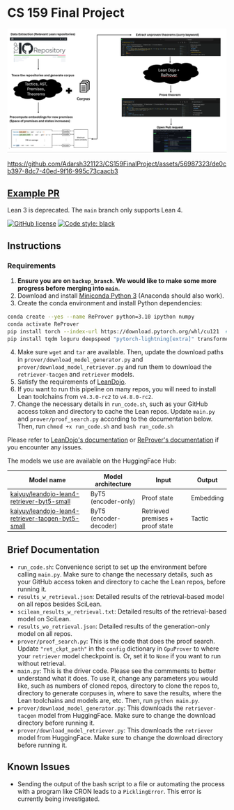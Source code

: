 # CS 159 Final Project

![Model](images/CS159PipelinePicture.png)



https://github.com/Adarsh321123/CS159FinalProject/assets/56987323/de0cb397-8dc7-40ed-9f16-995c73caacb3



## [Example PR](https://github.com/Adarsh321123/pfr/pulls)

Lean 3 is deprecated. The `main` branch only supports Lean 4.

[![GitHub license](https://img.shields.io/github/license/MineDojo/MineDojo)](https://github.com/MineDojo/MineDojo/blob/main/LICENSE) [![Code style: black](https://img.shields.io/badge/code%20style-black-000000.svg)](https://github.com/psf/black)


## Instructions

### Requirements

1. **Ensure you are on `backup_branch`. We would like to make some more progress before merging into `main`.**
2. Download and install [Miniconda Python 3](https://docs.conda.io/en/latest/miniconda.html) (Anaconda should also work).
3. Create the conda environment and install Python dependencies:
```bash
conda create --yes --name ReProver python=3.10 ipython numpy
conda activate ReProver
pip install torch --index-url https://download.pytorch.org/whl/cu121  # Depending on your CUDA version; see https://pytorch.org/.
pip install tqdm loguru deepspeed "pytorch-lightning[extra]" transformers tensorboard openai rank_bm25 lean-dojo
```
4. Make sure `wget` and `tar` are available. Then, update the download paths in `prover/download_model_generator.py` and `prover/download_model_retriever.py` and run them to download the `retriever-tacgen` and `retriever` models.
5. Satisfy the requirements of [LeanDojo](https://github.com/lean-dojo/LeanDojo#requirements).
6. If you want to run this pipeline on many repos, you will need to install Lean toolchains from `v4.3.0-rc2` to `v4.8.0-rc2`.
7. Change the necessary details in `run_code.sh`, such as your GitHub access token and directory to cache the Lean repos. Update `main.py` and `prover/proof_search.py` according to the documentation below. Then, run `chmod +x run_code.sh` and `bash run_code.sh`

Please refer to [LeanDojo's documentation](https://leandojo.readthedocs.io/en/latest/) or [ReProver's documentation](https://github.com/lean-dojo/ReProver) if you encounter any issues.

The models we use are available on the HuggingFace Hub:

| Model name | Model architecture | Input | Output |
| ---------- | ------------------ | ----- | ------ |
| [kaiyuy/leandojo-lean4-retriever-byt5-small](https://huggingface.co/kaiyuy/leandojo-lean4-retriever-byt5-small) | ByT5 (encoder-only) | Proof state | Embedding |
| [kaiyuy/leandojo-lean4-retriever-tacgen-byt5-small](https://huggingface.co/kaiyuy/leandojo-lean4-retriever-tacgen-byt5-small) | ByT5 (encoder-decoder) | Retrieved premises + proof state | Tactic |

## Brief Documentation

- `run_code.sh`: Convenience script to set up the environment before calling `main.py`. Make sure to change the necessary details, such as your GitHub access token and directory to cache the Lean repos, before running it.
- `results_w_retrieval.json`: Detailed results of the retrieval-based model on all repos besides SciLean.
- `scilean_results_w_retrieval.txt`: Detailed results of the retrieval-based model on SciLean.
- `results_wo_retrieval.json`: Detailed results of the generation-only model on all repos.
- `prover/proof_search.py`: This is the code that does the proof search. Update `"ret_ckpt_path"` in the `config` dictionary in `GpuProver` to where your `retriever` model checkpoint is. Or, set it to `None` if you want to run without retrieval.
- `main.py`: This is the driver code. Please see the commments to better understand what it does. To use it, change any parameters you would like, such as numbers of cloned repos, directory to clone the repos to, directory to generate corpuses in, where to save the results, where the Lean toolchains and models are, etc. Then, run `python main.py`.
- `prover/download_model_generator.py`: This downloads the `retriever-tacgen` model from HuggingFace. Make sure to change the download directory before running it.
- `prover/download_model_retriever.py`: This downloads the `retriever` model from HuggingFace. Make sure to change the download directory before running it.

## Known Issues

- Sending the output of the bash script to a file or automating the process with a program like CRON leads to a `PicklingError`. This error is currently being investigated.
